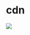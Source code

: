 # cdn
[![](https://data.jsdelivr.com/v1/package/gh/starskim/cdn/badge)](https://www.jsdelivr.com/package/gh/starskim/cdn)
